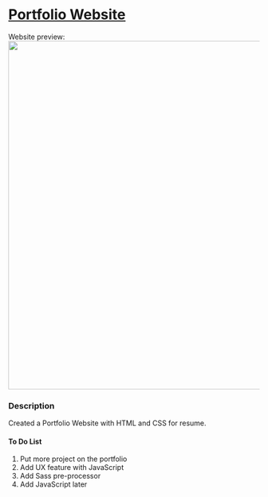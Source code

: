 # [Portfolio Website](https://stevesbong.github.io/)

Website preview:
<img src="https://github.com/Stevesbong/Stevesbong.github.io/blob/master/img/portfolioscreenshot.png" width="600" height="700">


### Description

Created a Portfolio Website with HTML and CSS for resume.






#### To Do List
1. Put more project on the portfolio
2. Add UX feature with JavaScript
3. Add Sass pre-processor
4. Add JavaScript later
